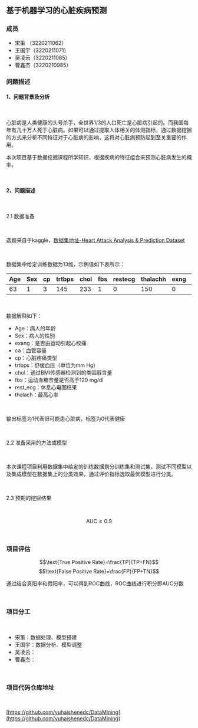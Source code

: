 ## 基于机器学习的心脏疾病预测

### 成员

- 宋策 （3220211062）
- 王国宇（3220211071）
- 吴凌云（3220211085）
- 曹鑫杰（3220210985）
 
### 问题描述

#### 1、问题背景及分析

<br/>

心脏病是人类健康的头号杀手，全世界1/3的人口死亡是心脏病引起的。而我国每年有几十万人死于心脏病。如果可以通过提取人体相关的体测指标，通过数据挖掘的方式来分析不同特征对于心脏病的影响，这将对心脏病预防起到至关重要的作用。

本次项目基于数据挖掘课程所学知识，根据疾病的特征组合来预测心脏病发生的概率。


<br/>

#### 2、问题描述
<br/>


2.1 数据准备

<br/>

选题来自于kaggle，[数据集地址-Heart Attack Analysis & Prediction Dataset](https://www.kaggle.com/datasets/rashikrahmanpritom/heart-attack-analysis-prediction-dataset)

<br/>

数据集中给定训练数据为13维，示例值如下表所示：

|Age|Sex|cp|trtbps|chol|fbs|restecg|thalachh|exng|oldpeak|slp|caa|thall|
|---|---|---|---|---|---|---|---|---|---|---|---|---|
|63|1|3|145|233|1|0|150|0|2.3|0|0|1|

<br/>

数据解释如下：


- Age：病人的年龄
- Sex：病人的性别
- exang：是否由运动引起心绞痛
- ca：血管容量
- cp：心脏疼痛类型
- trtbps：舒缓血压（单位为mm Hg）
- chol：通过BMI传感器检测到的类固醇含量
- fbs：运动血糖含量是否高于120 mg/dl
- rest_ecg：休息心电图结果
- thalach：最高心率

<br/>

输出标签为1代表很可能患心脏病，标签为0代表健康

<br/>

2.2 准备采用的方法或模型

<br/>

本次课程项目利用数据集中给定的训练数据划分训练集和测试集，测试不同模型以及集成模型在数据集上的分类效果，通过评价指标选取最优模型进行分类。

<br/>

2.3 预期的挖掘结果

<br/>

$$\text{AUC}\ge0.9$$

<br/>

### 项目评估

$$\text{True Positive Rate}=\frac{TP}{TP+FN}$$
$$\text{False Positive Rate}=\frac{FP}{FP+TN}$$

通过结合真阳率和假阳率，可以得到ROC曲线，ROC曲线进行积分即AUC分数

<br/>

### 项目分工

<br/>

- 宋策：数据处理、模型搭建
- 王国宇：数据分析、模型调整
- 吴凌云：
- 曹鑫杰：

<br/>

### 项目代码仓库地址

<br/>

[https://github.com/yuhaishenedc/DataMining](https://github.com/yuhaishenedc/DataMining)





